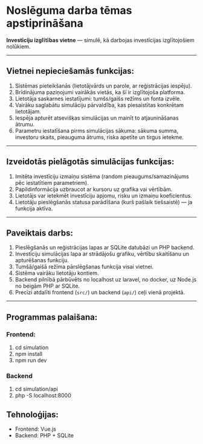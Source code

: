 #  Noslēguma darba tēmas apstiprināšana

**Investīciju izglītības vietne** — simulē, kā darbojas investīcijas izglītojošiem nolūkiem.

---

##  Vietnei nepieciešamās funkcijas:

1. Sistēmas pieteikšanās (lietotājvārds un parole, ar reģistrācijas iespēju).
2. Brīdinājuma paziņojumi vairākās vietās, ka šī ir izglītojoša platforma.
3. Lietotāja saskarnes iestatījumi: tumšs/gaišs režīms un fonta izvēle.
4. Vairāku saglabātu simulāciju pārvaldība, kas piesaistītas konkrētam lietotājam.
5. Iespēja apturēt atsevišķas simulācijas un mainīt to atjaunināšanas ātrumu.
6. Parametru iestatīšana pirms simulācijas sākuma: sākuma summa, investoru skaits, pieauguma ātrums, riska apetīte un tirgus ietekme.

---

##  Izveidotās pielāgotās simulācijas funkcijas:

1. Imitēta investīciju izmaiņu sistēma (random pieaugums/samazinājums pēc iestatītiem parametriem).
2. Papildinformācija uzbraucot ar kursoru uz grafika vai vērtībām.
3. Lietotājs var ietekmēt investīciju apjomu, risku un izmaiņu koeficientus.
4. Lietotāju pieslēgšanās statusa parādīšana (kurš pašlaik tiešsaistē) — ja funkcija aktīva.

---

##  Paveiktais darbs:

1. Pieslēgšanās un reģistrācijas lapas ar SQLite datubāzi un PHP backend.
2. Investīciju simulācijas lapa ar strādājošu grafiku, vērtību skaitīšanu un apturēšanas funkciju.
3. Tumšā/gaišā režīma pārslēgšanas funkcija visai vietnei.
4. Sistēma vairāku lietotāju kontiem.
5. Backend pilnībā pārbūvēts no localhost uz laravel, no docker, uz Node.js no beigām PHP ar SQLite.
7. Precīzi atdalīti frontend (`src/`) un backend (`api/`) ceļi vienā projektā.

---

##  Programmas palaišana:

### Frontend:
1. cd simulation
2. npm install
3. npm run dev

### Backend
1. cd simulation/api
2. php -S localhost:8000

## Tehnoloģijas:
- Frontend: Vue.js
- Backend: PHP + SQLite
